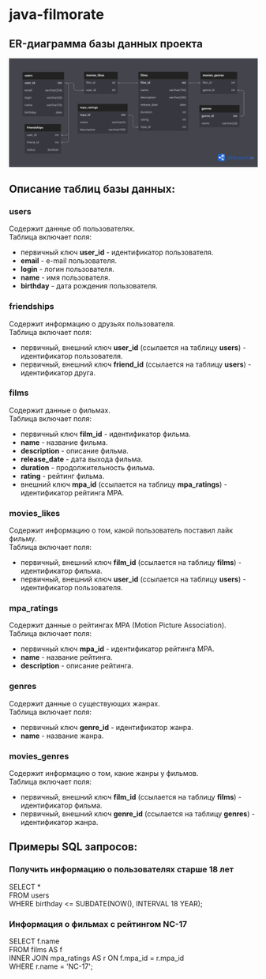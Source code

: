# java-filmorate

## ER-диаграмма базы данных проекта

![](filmorateDB.png)

## Описание таблиц базы данных:

### users
Содержит данные об пользователях.\
Таблица включает поля:
- первичный ключ __user_id__ - идентификатор пользователя.
- __email__ - e-mail пользователя.
- __login__ - логин пользователя.
- __name__ - имя пользователя.
- __birthday__ - дата рождения пользователя.

### friendships
Содержит информацию о друзьях пользователя.\
Таблица включает поля:
- первичный, внешний ключ __user_id__ (ссылается на таблицу __users__) - идентификатор пользователя.
- первичный, внешний ключ __friend_id__ (ссылается на таблицу __users__) - идентификатор друга.

### films
Содержит данные о фильмах.\
Таблица включает поля:
- первичный ключ __film_id__ - идентификатор фильма.
- __name__ - название фильма.
- __description__ - описание фильма.
- __release_date__ - дата выхода фильма.
- __duration__ - продолжительность фильма.
- __rating__ - рейтинг фильма.
- внешний ключ __mpa_id__ (ссылается на таблицу __mpa_ratings__) - идентификатор рейтинга MPA.

### movies_likes
Содержит информацию о том, какой пользователь поставил лайк фильму.\
Таблица включает поля:
- первичный, внешний ключ __film_id__ (ссылается на таблицу __films__) - идентификатор фильма.
- первичный, внешний ключ __user_id__ (ссылается на таблицу __users__) - идентификатор пользователя.

### mpa_ratings
Содержит данные о рейтингах MPA (Motion Picture Association).\
Таблица включает поля:
- первичный ключ __mpa_id__ - идентификатор рейтинга MPA.
- __name__ - название рейтинга.
- __description__ - описание рейтинга.

### genres
Содержит данные о существующих жанрах.\
Таблица включает поля:
- первичный ключ __genre_id__ - идентификатор жанра.
- __name__ - название жанра.

### movies_genres
Содержит информацию о том, какие жанры у фильмов.\
Таблица включает поля:
- первичный, внешний ключ __film_id__ (ссылается на таблицу __films__) - идентификатор фильма.
- первичный, внешний ключ __genre_id__ (ссылается на таблицу __genres__) - идентификатор жанра.

## Примеры SQL запросов:

### Получить информацию о пользователях старше 18 лет
SELECT *\
FROM users\
WHERE birthday <= SUBDATE(NOW(), INTERVAL 18 YEAR);

### Информация о фильмах с рейтингом NC-17
SELECT f.name\
FROM films AS f\
INNER JOIN mpa_ratings AS r ON f.mpa_id = r.mpa_id\
WHERE r.name = 'NC-17';
